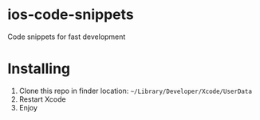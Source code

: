 # ios-code-snippets
Code snippets for fast development

# Installing

1. Clone this repo in finder location: `~/Library/Developer/Xcode/UserData`
2. Restart Xcode
3. Enjoy
